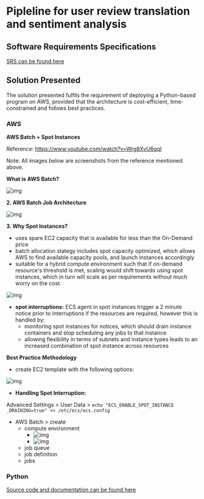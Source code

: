# Pipleline for user review translation and sentiment analysis

## Software Requirements Specifications

[SRS can be found here](srs.md)

## Solution Presented

The solution presented fulfils the requirement of deploying a Python-based program on AWS, provided that the architecture is cost-efficient, time-constrained and follows best practices. 


### AWS

**AWS Batch + Spot Instances**

Reference: https://www.youtube.com/watch?v=Wrg8XvU6qqI

Note: All images below are screenshots from the reference mentioned above. 

**What is AWS Batch?**

![img](https://user-images.githubusercontent.com/60857664/140624011-5d2a1acb-46f2-4ac8-b457-08a675ac2315.png)



**2. AWS Batch Job Architecture**

![img](https://user-images.githubusercontent.com/60857664/140624009-733706c2-1520-4951-ab2f-f40b34d45c7a.png)


**3. Why Spot Instances?**

- uses spare EC2 capacity that is available for less than the On-Demand price
- batch allocation stategy includes spot capacity optimized, which allows AWS to find available capacity pools, and launch instances accordingly
-  suitable for a hybrid compute environment such that if on-demand resource's threshold is met, scaling would shift towards using spot instances, which in turn will scale as per requirements without much worry on the cost. 

![img](https://user-images.githubusercontent.com/60857664/140624022-004137cf-f985-49f6-804c-4d2cac69ec9a.png)

- **spot interruptions:** ECS agent in spot instances trigger a 2 minute notice prior to interruptions if the resources are required, however this is handled by:
    -  monitoring spot instances for notices, which should drain instance containers and stop scheduling any jobs to that instance
    - allowing flexibility in terms of subnets and instance types leads to an increased combination of spot instance across resources



**Best Practice Methodology**

- create EC2 template with the following options:

![img](https://user-images.githubusercontent.com/60857664/140624043-01af41ad-2728-4610-9640-6cc568f867da.png)

- **Handling Spot Interruption:** 

Advanced Settings > User Data >
`echo "ECS_ENABLE_SPOT_INSTANCE _DRAINING=true" >> /etc/ecs/ecs.config` 

- AWS Batch > create 
    - compute environment
        - ![img](https://user-images.githubusercontent.com/60857664/140624045-46d54d14-5fa4-479a-af35-9f1f6172c59c.png)
        - ![img](https://user-images.githubusercontent.com/60857664/140624046-843fdf25-4298-403c-92ae-36a85bcb35a4.png)
    - job queue
    - job definition
    - jobs


### Python

[Source code and documentation can be found here](README.md)